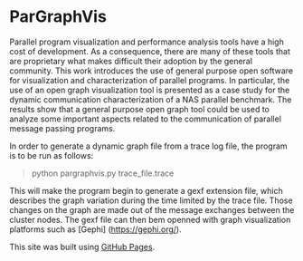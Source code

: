 # ParGraphVis

Parallel program visualization and performance analysis tools have a high cost of development. As a consequence, there are many of these tools that are proprietary what makes difficult their adoption by the general community. This work introduces the use of general purpose open software for visualization and characterization of parallel programs. In particular, the use of an open graph visualization tool is presented as a case study for the dynamic communication characterization of a NAS parallel benchmark. The results show that a general purpose open graph tool could be used to analyze some important aspects related to the communication of parallel message passing programs.

In order to generate a dynamic graph file from a trace log file, the program is to be run as follows:

> python pargraphvis.py trace_file.trace

This will make the program begin to generate a gexf extension file, which describes the graph variation during the time limited by the trace file. Those changes on the graph are made out of the message exchanges between the cluster nodes. The gexf file can then bem openned with graph visualization platforms such as [Gephi] (https://gephi.org/).

This site was built using [GitHub Pages](https://pages.github.com/).
